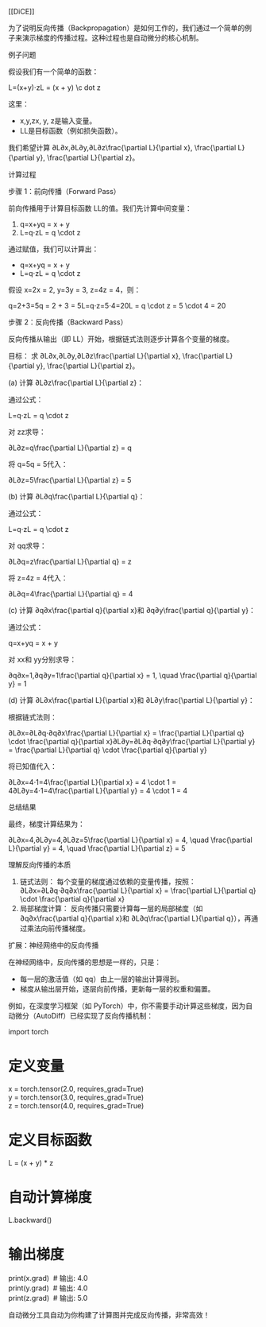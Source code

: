 [[DiCE]]

为了说明反向传播（Backpropagation）是如何工作的，我们通过一个简单的例子来演示梯度的传播过程。这种过程也是自动微分的核心机制。

例子问题

假设我们有一个简单的函数：

L=(x+y)⋅zL = (x + y) \c dot z

这里：

- x,y,zx, y, z是输入变量。
- LL是目标函数（例如损失函数）。

我们希望计算 ∂L∂x,∂L∂y,∂L∂z\frac{\partial L}{\partial x}, \frac{\partial L}{\partial y}, \frac{\partial L}{\partial z}。

计算过程

步骤 1：前向传播（Forward Pass）

前向传播用于计算目标函数 LL的值。我们先计算中间变量：

1. q=x+yq = x + y
2. L=q⋅zL = q \cdot z

通过赋值，我们可以计算出：

- q=x+yq = x + y
- L=q⋅zL = q \cdot z

假设 x=2x = 2, y=3y = 3, z=4z = 4，则：

q=2+3=5q = 2 + 3 = 5L=q⋅z=5⋅4=20L = q \cdot z = 5 \cdot 4 = 20

步骤 2：反向传播（Backward Pass）

反向传播从输出（即 LL）开始，根据链式法则逐步计算各个变量的梯度。

目标： 求 ∂L∂x,∂L∂y,∂L∂z\frac{\partial L}{\partial x}, \frac{\partial L}{\partial y}, \frac{\partial L}{\partial z}。

(a) 计算 ∂L∂z\frac{\partial L}{\partial z}：

通过公式：

L=q⋅zL = q \cdot z

对 zz求导：

∂L∂z=q\frac{\partial L}{\partial z} = q

将 q=5q = 5代入：

∂L∂z=5\frac{\partial L}{\partial z} = 5

(b) 计算 ∂L∂q\frac{\partial L}{\partial q}：

通过公式：

L=q⋅zL = q \cdot z

对 qq求导：

∂L∂q=z\frac{\partial L}{\partial q} = z

将 z=4z = 4代入：

∂L∂q=4\frac{\partial L}{\partial q} = 4

(c) 计算 ∂q∂x\frac{\partial q}{\partial x}和 ∂q∂y\frac{\partial q}{\partial y}：

通过公式：

q=x+yq = x + y

对 xx和 yy分别求导：

∂q∂x=1,∂q∂y=1\frac{\partial q}{\partial x} = 1, \quad \frac{\partial q}{\partial y} = 1

(d) 计算 ∂L∂x\frac{\partial L}{\partial x}和 ∂L∂y\frac{\partial L}{\partial y}：

根据链式法则：

∂L∂x=∂L∂q⋅∂q∂x\frac{\partial L}{\partial x} = \frac{\partial L}{\partial q} \cdot \frac{\partial q}{\partial x}∂L∂y=∂L∂q⋅∂q∂y\frac{\partial L}{\partial y} = \frac{\partial L}{\partial q} \cdot \frac{\partial q}{\partial y}

将已知值代入：

∂L∂x=4⋅1=4\frac{\partial L}{\partial x} = 4 \cdot 1 = 4∂L∂y=4⋅1=4\frac{\partial L}{\partial y} = 4 \cdot 1 = 4

总结结果

最终，梯度计算结果为：

∂L∂x=4,∂L∂y=4,∂L∂z=5\frac{\partial L}{\partial x} = 4, \quad \frac{\partial L}{\partial y} = 4, \quad \frac{\partial L}{\partial z} = 5

理解反向传播的本质

1. 链式法则： 每个变量的梯度通过依赖的变量传播，按照：  
    ∂L∂x=∂L∂q⋅∂q∂x\frac{\partial L}{\partial x} = \frac{\partial L}{\partial q} \cdot \frac{\partial q}{\partial x}
2. 局部梯度计算： 反向传播只需要计算每一层的局部梯度（如 ∂q∂x\frac{\partial q}{\partial x}和 ∂L∂q\frac{\partial L}{\partial q}），再通过乘法向前传播梯度。

扩展：神经网络中的反向传播

在神经网络中，反向传播的思想是一样的，只是：

- 每一层的激活值（如 qq）由上一层的输出计算得到。
- 梯度从输出层开始，逐层向前传播，更新每一层的权重和偏置。

例如，在深度学习框架（如 PyTorch）中，你不需要手动计算这些梯度，因为自动微分（AutoDiff）已经实现了反向传播机制：

import torch

# 定义变量  
x = torch.tensor(2.0, requires_grad=True)  
y = torch.tensor(3.0, requires_grad=True)  
z = torch.tensor(4.0, requires_grad=True)

# 定义目标函数  
L = (x + y) * z

# 自动计算梯度  
L.backward()

# 输出梯度  
print(x.grad)  # 输出: 4.0  
print(y.grad)  # 输出: 4.0  
print(z.grad)  # 输出: 5.0

自动微分工具自动为你构建了计算图并完成反向传播，非常高效！